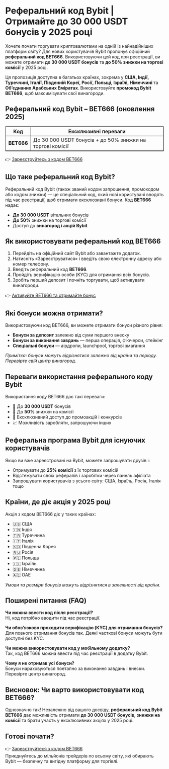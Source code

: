 <h1>Реферальний код Bybit | Отримайте до 30 000 USDT бонусів у 2025 році</h1>
<p>Хочете почати торгувати криптовалютами на одній із найнадійніших платформ світу? Для нових користувачів Bybit пропонує офіційний <strong>реферальний код BET666</strong>. Використовуючи цей код при реєстрації, ви можете отримати <strong>до 30 000 USDT бонусів</strong> та <strong>до 50% знижки на торгові комісії</strong> у 2025 році.</p>
<p>Ця пропозиція доступна в багатьох країнах, зокрема у <strong>США, Індії, Туреччині, Італії, Південній Кореї, Росії, Польщі, Ізраїлі, Німеччині</strong> та <strong>Об’єднаних Арабських Еміратах</strong>. Використовуйте <strong>промокод Bybit BET666</strong>, щоб максимізувати свої винагороди.</p>

<h2>Реферальний код Bybit – BET666 (оновлення 2025)</h2>
<table border="1" cellpadding="8" cellspacing="0">
<tr>
<th>Код</th>
<th>Ексклюзивні переваги</th>
</tr>
<tr>
<td><strong>BET666</strong></td>
<td>До 30 000 USDT бонусів + до 50% знижки на торгові комісії</td>
</tr>
</table>
<p>👉 <a href="https://partner.bybit.com/b/bet666">Зареєструйтесь з кодом BET666</a></p>

<h2>Що таке реферальний код Bybit?</h2>
<p>Реферальний код Bybit (також званий кодом запрошення, промокодом або кодом знижки) — це спеціальний код, який нові користувачі вводять під час реєстрації, щоб отримати ексклюзивні бонуси. Код <strong>BET666</strong> надає:</p>
<ul>
<li><strong>До 30 000 USDT</strong> вітальних бонусів</li>
<li><strong>До 50%</strong> знижки на торгові комісії</li>
<li>Доступ до <strong>винагород і акцій Bybit</strong></li>
</ul>

<h2>Як використовувати реферальний код BET666</h2>
<ol>
<li>Перейдіть на офіційний сайт Bybit або завантажте додаток.</li>
<li>Натисніть «Зареєструватися» і введіть свою електронну адресу або номер телефону.</li>
<li>Введіть реферальний код <strong>BET666</strong>.</li>
<li>Пройдіть верифікацію особи (KYC) для отримання всіх бонусів.</li>
<li>Зробіть перший депозит і почніть торгувати, щоб активувати винагороди.</li>
</ol>
<p>👉 <a href="https://partner.bybit.com/b/bet666">Активуйте BET666 та отримайте бонус</a></p>

<h2>Які бонуси можна отримати?</h2>
<p>Використовуючи код BET666, ви можете отримати бонуси різного рівня:</p>
<ul>
<li><strong>Бонуси за депозит</strong> залежно від суми першого внеску</li>
<li><strong>Бонуси за виконання завдань</strong> — перша операція, ф’ючерси, стейкінг</li>
<li><strong>Спеціальні бонуси</strong> — аірдропи, launchpool, торгові змагання</li>
</ul>
<p><em>Примітка: бонуси можуть відрізнятися залежно від країни та періоду. Перевірте свій центр винагород.</em></p>

<h2>Переваги використання реферального коду Bybit</h2>
<p>Використання коду BET666 дає такі переваги:</p>
<ul>
<li>🎁 До <strong>30 000 USDT</strong> бонусів</li>
<li>💸 До <strong>50%</strong> знижки на комісії</li>
<li>🎯 Ексклюзивний доступ до промоакцій і конкурсів</li>
<li>📈 Можливість заробляти, запрошуючи інших</li>
</ul>

<h2>Реферальна програма Bybit для існуючих користувачів</h2>
<p>Якщо ви вже зареєстровані на Bybit, можете запрошувати друзів і:</p>
<ul>
<li>Отримувати до <strong>25% комісії</strong> з їх торгових комісій</li>
<li>Відстежувати своїх рефералів і заробітки через панель афіліата</li>
<li>Запрошувати користувачів з усього світу: США, Ізраїль, Росія, Італія тощо</li>
</ul>

<h2>Країни, де діє акція у 2025 році</h2>
<p>Акція з кодом BET666 діє у таких країнах:</p>
<ul>
<li>🇺🇸 США</li>
<li>🇮🇳 Індія</li>
<li>🇹🇷 Туреччина</li>
<li>🇮🇹 Італія</li>
<li>🇰🇷 Південна Корея</li>
<li>🇷🇺 Росія</li>
<li>🇵🇱 Польща</li>
<li>🇮🇱 Ізраїль</li>
<li>🇩🇪 Німеччина</li>
<li>🇦🇪 ОАЕ</li>
</ul>
<p><em>Умови та розміри бонусів можуть відрізнятися в залежності від країни.</em></p>

<h2>Поширені питання (FAQ)</h2>
<p><strong>Чи можна ввести код після реєстрації?</strong><br>Ні, код потрібно вводити під час реєстрації.</p>
<p><strong>Чи обов’язково проходити верифікацію (KYC) для отримання бонусів?</strong><br>Для повного отримання бонусів так. Деякі часткові бонуси можуть бути доступні без KYC.</p>
<p><strong>Чи можна використовувати код у мобільному додатку?</strong><br>Так, код BET666 можна ввести під час реєстрації в додатку Bybit.</p>
<p><strong>Чому я не отримав усі бонуси?</strong><br>Бонуси нараховуються поетапно за виконання завдань і внески. Перевірте центр винагород.</p>

<h2>Висновок: Чи варто використовувати код BET666?</h2>
<p>Однозначно так! Незалежно від вашого досвіду, <strong>реферальний код Bybit BET666</strong> дає можливість отримати <strong>до 30 000 USDT бонусів</strong>, <strong>знижки на комісії</strong> та брати участь у ексклюзивних акціях у 2025 році.</p>

<h2>Готові почати?</h2>
<p>👉 <a href="https://partner.bybit.com/b/bet666">Зареєструйтеся з кодом BET666</a><br>Приєднуйтесь до мільйонів трейдерів по всьому світу, які обирають Bybit — безпечну та вигідну платформу для торгівлі.</p>
